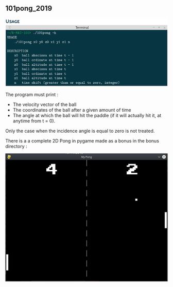 ## 101pong_2019

![USAGE](usage.png)

The program must print :
- The velocity vector of the ball
- The coordinates of the ball after a given amount of time
- The angle at which the ball will hit the paddle (if it will actually hit it, at anytime from t = 0).

Only the case when the incidence angle is equal to zero is not treated.

There is a a complete 2D Pong in pygame made as a bonus in the bonus directory :

![MY_PONG](bonus/my_pong.png)